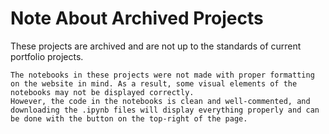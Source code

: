 # Note About Archived Projects

These projects are archived and are not up to the standards of current portfolio projects. 

```{important}
The notebooks in these projects were not made with proper formatting on the website in mind. As a result, some visual elements of the notebooks may not be displayed correctly.
However, the code in the notebooks is clean and well-commented, and downloading the .ipynb files will display everything properly and can be done with the button on the top-right of the page. 
```
